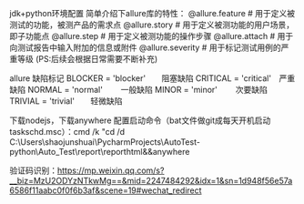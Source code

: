 jdk+python环境配置
简单介绍下allure库的特性：
@allure.feature # 用于定义被测试的功能，被测产品的需求点
@allure.story # 用于定义被测功能的用户场景，即子功能点
@allure.step # 用于定义被测功能的操作步骤
@allure.attach # 用于向测试报告中输入附加的信息或附件
@allure.severity # 用于标记测试用例的严重等级
(PS:后续会根据日常需要不断补充)

allure 缺陷标记
BLOCKER = 'blocker'　　阻塞缺陷
CRITICAL = 'critical'　严重缺陷
NORMAL = 'normal'　　  一般缺陷
MINOR = 'minor'　　    次要缺陷
TRIVIAL = 'trivial'　　轻微缺陷　

下载nodejs，下载anywhere 配置启动命令（bat文件做git成每天开机启动 taskschd.msc）：cmd /k "cd /d C:\Users\shaojunshuai\PycharmProjects\AutoTest-python\Auto_Test\report\reporthtml&&anywhere

验证码识别：https://mp.weixin.qq.com/s?__biz=MzU2ODYzNTkwMg==&mid=2247484292&idx=1&sn=1d948f56e57a6586f11aabc0f0f6b3af&scene=19#wechat_redirect